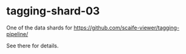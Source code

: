 # tagging-shard-03

One of the data shards for https://github.com/scaife-viewer/tagging-pipeline/

See there for details.
